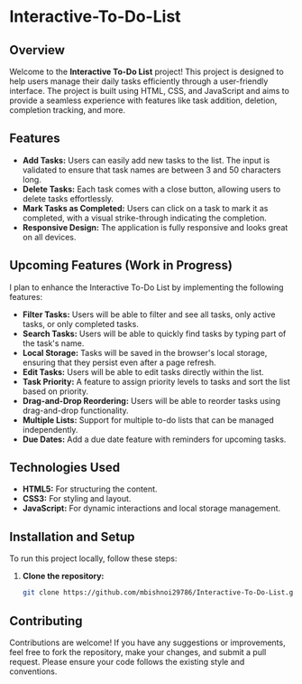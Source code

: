 # Interactive-To-Do-List

## Overview

Welcome to the **Interactive To-Do List** project! This project is designed to help users manage their daily tasks efficiently through a user-friendly interface. The project is built using HTML, CSS, and JavaScript and aims to provide a seamless experience with features like task addition, deletion, completion tracking, and more.

## Features

- **Add Tasks:** Users can easily add new tasks to the list. The input is validated to ensure that task names are between 3 and 50 characters long.
- **Delete Tasks:** Each task comes with a close button, allowing users to delete tasks effortlessly.
- **Mark Tasks as Completed:** Users can click on a task to mark it as completed, with a visual strike-through indicating the completion.
- **Responsive Design:** The application is fully responsive and looks great on all devices.

## Upcoming Features (Work in Progress)

I plan to enhance the Interactive To-Do List by implementing the following features:

- **Filter Tasks:** Users will be able to filter and see all tasks, only active tasks, or only completed tasks.
- **Search Tasks:** Users will be able to quickly find tasks by typing part of the task's name.
- **Local Storage:** Tasks will be saved in the browser's local storage, ensuring that they persist even after a page refresh.
- **Edit Tasks:** Users will be able to edit tasks directly within the list.
- **Task Priority:** A feature to assign priority levels to tasks and sort the list based on priority.
- **Drag-and-Drop Reordering:** Users will be able to reorder tasks using drag-and-drop functionality.
- **Multiple Lists:** Support for multiple to-do lists that can be managed independently.
- **Due Dates:** Add a due date feature with reminders for upcoming tasks.

## Technologies Used

- **HTML5:** For structuring the content.
- **CSS3:** For styling and layout.
- **JavaScript:** For dynamic interactions and local storage management.

## Installation and Setup

To run this project locally, follow these steps:

1. **Clone the repository:**
   ```bash
   git clone https://github.com/mbishnoi29786/Interactive-To-Do-List.git


## Contributing

Contributions are welcome! If you have any suggestions or improvements, feel free to fork the repository, make your changes, and submit a pull request. Please ensure your code follows the existing style and conventions.

